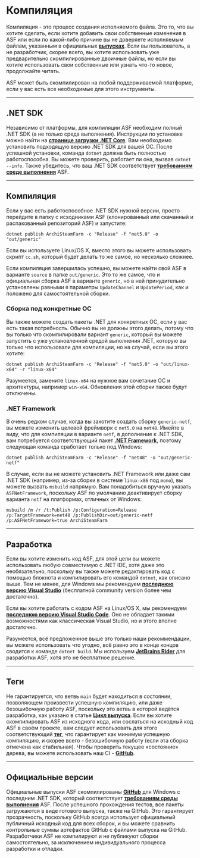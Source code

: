 # Компиляция

Компиляция - это процесс создания исполняемого файла. Это то, что вы хотите сделать, если хотите добавить свои собственные изменения в ASF или если по какой-либо причине вы не доверяете исполняемым файлам, указанным в официальных **[выпусках](https://github.com/JustArchiNET/ArchiSteamFarm/releases)**. Если вы пользователь, а не разработчик, скорее всего, вы хотите использовать уже предварительно скомпилированные двоичные файлы, но если вы хотите использовать свои собственные или узнать что-то новое, продолжайте читать.

ASF может быть скомпилирован на любой поддерживаемой платформе, если у вас есть все необходимые для этого инструменты.

---

## .NET SDK

Независимо от платформы, для компиляции ASF необходим полный .NET SDK (а не только среда выполнения). Инструкции по установке можно найти на **[странице загрузки .NET Core](https://dotnet.microsoft.com/download)**. Вам необходимо установить подходящую версию .NET SDK для вашей ОС. После успешной установки, команда `dotnet` должна быть полностью работоспособна. Вы можете проверить, работает ли она, вызвав `dotnet --info`. Также убедитесь, что ваш .NET SDK соответствует **[требованиям среде выполнения](https://github.com/JustArchiNET/ArchiSteamFarm/wiki/Compatibility-ru-RU#user-content-Требования-среды-исполнения)** ASF.

---

## Компиляция

Если у вас есть работоспособное .NET SDK нужной версии, просто перейдите в папку с исходниками ASF (клонированный или скачанный и распакованный репозиторий ASF) и запустите:

```shell
dotnet publish ArchiSteamFarm -c "Release" -f "net5.0" -o "out/generic"
```

Если вы используете Linux/OS X, вместо этого вы можете использовать скрипт `cc.sh`, который будет делать то же самое, но несколько сложнее.

Если компиляция завершилась успешно, вы можете найти свой ASF в варианте `source` в папке `out/generic`. Это то же самое, что и официальная сборка ASF в варианте `generic`, но в ней принудительно установлены равными `0` параметры `UpdateChannel` и `UpdatePeriod`, как и положено для самостоятельной сборки.

### Сборка под конкретные ОС

Вы также можете создать пакеты .NET для конкретных ОС, если у вас есть такая потребность. Обычно вы не должны этого делать, потому что вы только что скомпилировали вариант `generic`, который вы можете запустить с уже установленной средой выполнения .NET, которую вы только что использовали для компиляции, но на случай, если вы этого хотите:

```shell
dotnet publish ArchiSteamFarm -c "Release" -f "net5.0" -o "out/linux-x64" -r "linux-x64"
```

Разумеется, замените `linux-x64` на нужное вам сочетание ОС и архитектуры, например `win-x64`. Обновления этой сборки также будут отключены.

### .NET Framework

В очень редком случае, когда вы захотите создать сборку `generic-netf`, вы можете изменить целевой фреймворк с `net5.0` на `net48`. Имейте в виду, что для компиляции в варианте `netf`, в дополнение к .NET SDK, вам потребуется соответствующий пакет **[.NET Framework](https://dotnet.microsoft.com/download/visual-studio-sdks)**, поэтому следующая команда сработает только под Windows:

```shell
dotnet publish ArchiSteamFarm -c "Release" -f "net48" -o "out/generic-netf"
```

В случае, если вы не можете установить .NET Framework или даже сам .NET SDK (например, из-за сборки в системе `linux-x86` под `mono`), вы можете вызвать `msbuild` напрямую. Вам понадобиться вручную указать `ASFNetFramework`, поскольку ASF по умолчанию деактивирует сборку варианта `netf` на платформах, отличных от Windows:

```shell
msbuild /m /r /t:Publish /p:Configuration=Release /p:TargetFramework=net48 /p:PublishDir=out/generic-netf /p:ASFNetFramework=true ArchiSteamFarm
```

---

## Разработка

Если вы хотите изменить код ASF, для этой цели вы можете использовать любую совместимую с .NET IDE, хотя даже это необязательно, поскольку вы также можете редактировать код с помощью блокнота и компилировать его командой `dotnet`, как описано выше. Тем не менее, для Windows мы рекомендуем **[последнюю версию Visual Studio](https://visualstudio.microsoft.com/downloads)** (бесплатной community version более чем достаточно).

Если вы хотите работать с кодом ASF на Linux/OS X, мы рекомендуем **[ последнюю версию Visual Studio Code](https://code.visualstudio.com/download)**. Оно не обладает такими возможностями как классическая Visual Studio, но и этого вполне достаточно.

Разумеется, всё предложенное выше это только наши рекоммендации, вы можете использовать что угодно, всё равно это в конце концов сводится к команде `dotnet build`. Мы используем **[JetBrains Rider](https://www.jetbrains.com/rider)** для разработки ASF, хотя это не бесплатное решение.

---

## Теги

Не гарантируется, что ветвь `main` будет находиться в состоянии, позволяющем произвести успешную компиляцию, или даже безошибочную работу ASF, поскольку это ветвь в которой ведётся разработка, как указано в статье **[Цикл выпуска](https://github.com/JustArchiNET/ArchiSteamFarm/wiki/Release-cycle-ru-RU)**. Если вы хотите скомпилировать ASF из исходного кода, или сослаться на исходный код ASF в своём проекте, вам следует использовать для этого соответствующий **[тег](https://github.com/JustArchiNET/ArchiSteamFarm/tags)**, что гарантирует как минимум успешную компиляцию, и скорее всего - безошибочную работу (если эта сборка отмечена как стабильная). Чтобы проверить текущее «состояние» дерева, вы можете использовать наш CI - **[GitHub](https://github.com/JustArchiNET/ArchiSteamFarm/actions/workflows/ci.yml?query=branch%3Amain)**.

---

## Официальные версии

Официальные выпуски ASF скомпилированы **[GitHub](https://github.com/JustArchiNET/ArchiSteamFarm/actions)** для Windows с последним .NET SDK, который соответствует **[требованиям среды выполнения](https://github.com/JustArchiNET/ArchiSteamFarm/wiki/Compatibility-ru-RU#user-content-Требования-среды-исполнения)** ASF. После успешного прохождения тестов, все пакеты загружаются в виде готового выпуска, также на GitHub. Это гарантирует прозрачность, поскольку GitHub всегда использует официальный публичный исходный код для всех сборок, и вы можете сравнить контрольные суммы артефактов GitHub с файлами выпуска на GitHub. Разработчики ASF не компилируют и не публикуют сборки самостоятельно, за исключением индивидуального процесса разработки и отладки.